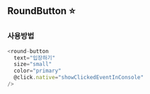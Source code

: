 ## RoundButton :star:

<p></p> 

<!-- STORY -->

<p></p>   

### 사용방법
~~~javascript
<round-button
  text="입장하기"
  size="small"
  color="primary"
  @click.native="showClickedEventInConsole"
/>
~~~
